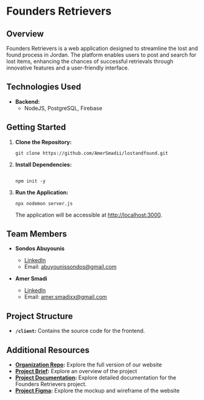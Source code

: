 # Founders Retrievers

## Overview

Founders Retrievers is a web application designed to streamline the lost and found process in Jordan. The platform enables users to post and search for lost items, enhancing the chances of successful retrievals through innovative features and a user-friendly interface.

## Technologies Used

- **Backend:**
  - NodeJS, PostgreSQL, Firebase
  

## Getting Started

1. **Clone the Repository:**
   ```
   git clone https://github.com/AmerSmadii/lostandfound.git
   ```

2. **Install Dependencies:**
   ```
   
   npm init -y
   ```

3. **Run the Application:**
   ```
   npx nodemon server.js
   ```

   The application will be accessible at [http://localhost:3000](http://localhost:3000).

## Team Members

- **Sondos Abuyounis**
  - [LinkedIn](http://linkedin.com/in/sundosabuyounes)
  - Email: [abuyounissondos@gmail.com](mailto:sondos@foundersretrievers.com)

- **Amer Smadi**
  - [LinkedIn](https://www.linkedin.com/in/amer-smadi/)
  - Email: [amer.smadixx@gmail.com](mailto:amer@foundersretrievers.com)

## Project Structure

- **`/client`:** Contains the source code for the frontend.


## Additional Resources

- **[Organization Repo](https://github.com/FoundersRetrievers/Founders_Retrievers.git):** Explore the full version of our website
- **[Project Brief](https://docs.google.com/document/d/1t24om4bHZDi1XQWPe0UmDAZqClagMfYwTcAaNRYW3Lw/edit):** Explore an overview of the project
- **[Project Documentation](https://docs.google.com/document/d/1I99wycKGacMofl1z2NxPQ1Zp2kvQOg3E_s_TDO-Gfno/edit#heading=h.enjvcofoqo5k):** Explore detailed documentation for the Founders Retrievers project.
- **[Project Figma](https://www.figma.com/file/dmEdccUWNsdUszUY0XAdZd/Lost-and-Found?type=design&node-id=0-1&mode=design&t=xN1S5J80Iv3R9Fbo-0):** Explore the mockup and wireframe of the website

